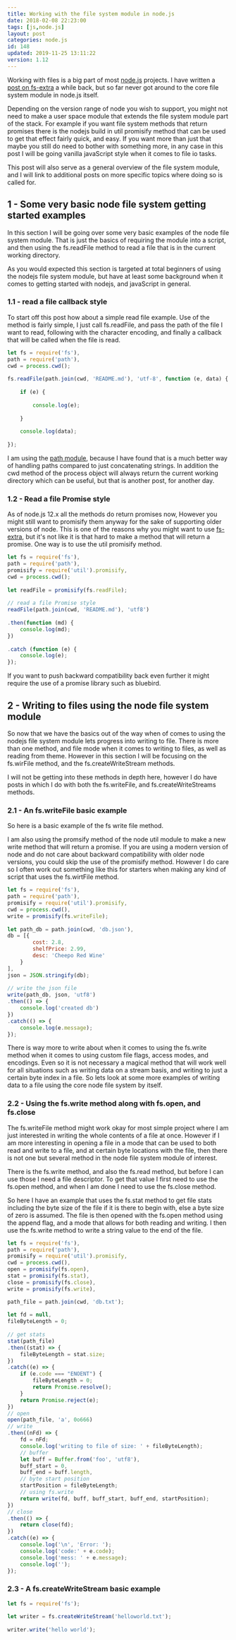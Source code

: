 ```yaml
---
title: Working with the file system module in node.js
date: 2018-02-08 22:23:00
tags: [js,node.js]
layout: post
categories: node.js
id: 148
updated: 2019-11-25 13:11:22
version: 1.12
---
```


Working with files is a big part of most [node.js](https://nodejs.org/en) projects. I have written a [post on fs-extra](/2018/01/08/nodejs-fs-extra/) a while back, but so far never got around to the core file system module in node.js itself.

Depending on the version range of node you wish to support, you might not need to make a user space module that extends the file system module part of the stack. For example if you want file system methods that return promises there is the nodejs build in util promisify method that can be used to get that effect fairly quick, and easy. If you want more than just that maybe you still do need to bother with something more, in any case in this post I will be going vanilla javaScript style when it comes to file io tasks.

This post will also serve as a general overview of the file system module, and I will link to additional posts on more specific topics where doing so is called for.

<!-- more -->

## 1 - Some very basic node file system getting started examples

In this section I will be going over some very basic examples of the node file system module. That is just the basics of requiring the module into a script, and then using the fs.readFile method to read a file that is in the current working directory.

As you would expected this section is targeted at total beginners of using the nodejs file system module, but have at least some background when it comes to getting started with nodejs, and javaScript in general.

### 1.1 - read a file callback style

To start off this post how about a simple read file example. Use of the method is fairly simple, I just call fs.readFile, and pass the path of the file I want to read, following with the character encoding, and finally a callback that will be called when the file is read.

```js
let fs = require('fs'),
path = require('path'),
cwd = process.cwd();
 
fs.readFile(path.join(cwd, 'README.md'), 'utf-8', function (e, data) {
 
    if (e) {
 
        console.log(e);
 
    }
 
    console.log(data);
 
});
```

I am using the [path module](/2017/12/27/nodejs-paths/), because I have found that is a much better way of handling paths compared to just concatenating strings. In addition the cwd method of the process object will always return the current working directory which can be useful, but that is another post, for another day.

### 1.2 - Read a file Promise style

As of node.js 12.x all the methods do return promises now, However you might still want to promisify them anyway for the sake of supporting older versions of node. This is one of the reasons why you might want to use [fs-extra](/2018/01/08/nodejs-fs-extra/), but it's not like it is that hard to make a method that will return a promise. One way is to use the util promisify method.

```js
let fs = require('fs'),
path = require('path'),
promisify = require('util').promisify,
cwd = process.cwd();
 
let readFile = promisify(fs.readFile);
 
// read a file Promise style
readFile(path.join(cwd, 'README.md'), 'utf8')
 
.then(function (md) {
    console.log(md);
})
 
.catch (function (e) {
    console.log(e);
});
```

If you want to push backward compatibility back even further it might require the use of a promise library such as bluebird.

## 2 - Writing to files using the node file system module

So now that we have the basics out of the way when of comes to using the nodejs file system module lets progress into writing to file. There is more than one method, and file mode when it comes to writing to files, as well as reading from theme. However in this section I will be focusing on the fs.wirFile method, and the fs.createWriteStream methods.

I will not be getting into these methods in depth here, however I do have posts in which I do with both the fs.writeFile, and fs.createWriteStreams methods.

### 2.1 - An fs.writeFile basic example

So here is a basic example of the fs write file method. 

I am also using the promsify method of the node util module to make a new write method that will return a promise. If you are using a modern version of node and do not care about backward compatibility with older node versions, you could skip the use of the promisify method. However I do care so I often work out something like this for starters when making any kind of script that uses the fs.wirtFile method.

```js
let fs = require('fs'),
path = require('path'),
promisify = require('util').promisify,
cwd = process.cwd(),
write = promisify(fs.writeFile);
 
let path_db = path.join(cwd, 'db.json'),
db = [{
        cost: 2.8,
        shelfPrice: 2.99,
        desc: 'Cheepo Red Wine'
    }
],
json = JSON.stringify(db);
 
// write the json file
write(path_db, json, 'utf8')
.then(() => {
    console.log('created db')
})
.catch(() => {
    console.log(e.message);
});
```

There is way more to write about when it comes to using the fs.write method when it comes to using custom file flags, access modes, and encodings. Even so it is not necessary a magical method that will work well for all situations such as writing data  on a stream basis, and writing to just a certain byte index in a file. So lets look at some more examples of writing data to a file using the core node file system by itself.

### 2.2 - Using the fs.write method along with fs.open, and fs.close

The fs.writeFile method might work okay for most simple project where I am just interested in writing the whole contents of a file at once. However if I am more interesting in opening a file in a mode that can be used to both read and write to a file, and at certain byte locations with the file, then there is not one but several method in the node file system module of interest.

There is the fs.write method, and also the fs.read method, but before I can use those I need a file descriptor. To get that value I first need to use the fs.open method, and when I am done I need to use the fs.close method.

So here I have an example that uses the fs.stat method to get file stats including the byte size of the file if it is there to begin with, else a byte size of zero is assumed. The file is then opened with the fs.open method using the append flag, and a mode that allows for both reading and writing. I then use the fs.write method to write a string value to the end of the file.

```js
let fs = require('fs'),
path = require('path'),
promisify = require('util').promisify,
cwd = process.cwd(),
open = promisify(fs.open),
stat = promisify(fs.stat),
close = promisify(fs.close),
write = promisify(fs.write),

path_file = path.join(cwd, 'db.txt');
 
let fd = null,
fileByteLength = 0;
 
// get stats
stat(path_file)
.then((stat) => {
    fileByteLength = stat.size;
})
.catch((e) => {
    if (e.code === "ENOENT") {
        fileByteLength = 0;
        return Promise.resolve();
    }
    return Promise.reject(e);
})
// open
open(path_file, 'a', 0o666)
// write
.then((nFd) => {
    fd = nFd;
    console.log('writing to file of size: ' + fileByteLength);
    // buffer
    let buff = Buffer.from('foo', 'utf8'),
    buff_start = 0,
    buff_end = buff.length,
    // byte start position
    startPosition = fileByteLength;
    // using fs.write
    return write(fd, buff, buff_start, buff_end, startPosition);
})
// close
.then(() => {
    return close(fd);
})
.catch((e) => {
    console.log('\n', 'Error: ');
    console.log('code:' + e.code);
    console.log('mess: ' + e.message);
    console.log('');
});
```

### 2.3 - A fs.createWriteStream basic example

```js
let fs = require('fs');
 
let writer = fs.createWriteStream('helloworld.txt');
 
writer.write('hello world');
```